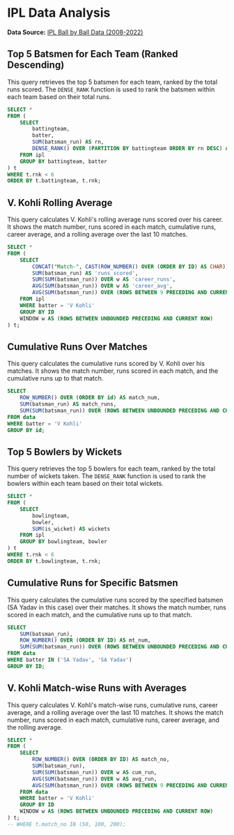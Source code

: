# IPL Data Analysis

**Data Source:** [IPL Ball by Ball Data (2008-2022)](https://github.com/magaramol/ipl_sql/blob/main/DATA/IPL_Ball_by_Ball_2008_2022.csv)

## Top 5 Batsmen for Each Team (Ranked Descending)

This query retrieves the top 5 batsmen for each team, ranked by the total runs scored. The `DENSE_RANK` function is used to rank the batsmen within each team based on their total runs.

```sql
SELECT * 
FROM (
    SELECT 
        battingteam,
        batter,
        SUM(batsman_run) AS rn,
        DENSE_RANK() OVER (PARTITION BY battingteam ORDER BY rn DESC) AS rnk
    FROM ipl
    GROUP BY battingteam, batter
) t
WHERE t.rnk < 6
ORDER BY t.battingteam, t.rnk;
```

## V. Kohli Rolling Average

This query calculates V. Kohli's rolling average runs scored over his career. It shows the match number, runs scored in each match, cumulative runs, career average, and a rolling average over the last 10 matches.

```sql
SELECT * 
FROM (
    SELECT 
        CONCAT("Match-", CAST(ROW_NUMBER() OVER (ORDER BY ID) AS CHAR)) AS 'match_no',
        SUM(batsman_run) AS 'runs_scored',
        SUM(SUM(batsman_run)) OVER w AS 'career_runs',
        AVG(SUM(batsman_run)) OVER w AS 'career_avg',
        AVG(SUM(batsman_run)) OVER (ROWS BETWEEN 9 PRECEDING AND CURRENT ROW) AS 'rolling_avg'
    FROM ipl
    WHERE batter = 'V Kohli'
    GROUP BY ID
    WINDOW w AS (ROWS BETWEEN UNBOUNDED PRECEDING AND CURRENT ROW)
) t;
```

## Cumulative Runs Over Matches

This query calculates the cumulative runs scored by V. Kohli over his matches. It shows the match number, runs scored in each match, and the cumulative runs up to that match.

```sql
SELECT 
    ROW_NUMBER() OVER (ORDER BY id) AS match_num,
    SUM(batsman_run) AS match_runs,
    SUM(SUM(batsman_run)) OVER (ROWS BETWEEN UNBOUNDED PRECEDING AND CURRENT ROW) AS cr_run
FROM data
WHERE batter = 'V Kohli'
GROUP BY id;
```

## Top 5 Bowlers by Wickets

This query retrieves the top 5 bowlers for each team, ranked by the total number of wickets taken. The `DENSE_RANK` function is used to rank the bowlers within each team based on their total wickets.

```sql
SELECT * 
FROM (
    SELECT 
        bowlingteam,
        bowler,
        SUM(is_wicket) AS wickets
    FROM ipl
    GROUP BY bowlingteam, bowler
) t
WHERE t.rnk < 6
ORDER BY t.bowlingteam, t.rnk;
```

## Cumulative Runs for Specific Batsmen

This query calculates the cumulative runs scored by the specified batsmen (SA Yadav in this case) over their matches. It shows the match number, runs scored in each match, and the cumulative runs up to that match.

```sql
SELECT 
    SUM(batsman_run),
    ROW_NUMBER() OVER (ORDER BY ID) AS mt_num,
    SUM(SUM(batsman_run)) OVER (ROWS BETWEEN UNBOUNDED PRECEDING AND CURRENT ROW) AS cum_run
FROM data
WHERE batter IN ('SA Yadav', 'SA Yadav')
GROUP BY ID;
```

## V. Kohli Match-wise Runs with Averages

This query calculates V. Kohli's match-wise runs, cumulative runs, career average, and a rolling average over the last 10 matches. It shows the match number, runs scored in each match, cumulative runs, career average, and the rolling average.

```sql
SELECT * 
FROM (
    SELECT
        ROW_NUMBER() OVER (ORDER BY ID) AS match_no,
        SUM(batsman_run),
        SUM(SUM(batsman_run)) OVER w AS cum_run,
        AVG(SUM(batsman_run)) OVER w AS avg_run,
        AVG(SUM(batsman_run)) OVER (ROWS BETWEEN 9 PRECEDING AND CURRENT ROW) AS rn_avg_run
    FROM data
    WHERE batter = 'V Kohli'
    GROUP BY ID
    WINDOW w AS (ROWS BETWEEN UNBOUNDED PRECEDING AND CURRENT ROW)
) t;
-- WHERE t.match_no IN (50, 100, 200);
```